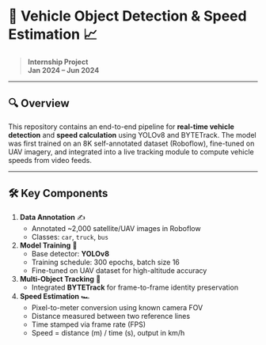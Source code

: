 # 🚗 Vehicle Object Detection & Speed Estimation 📈

> **Internship Project**  
> **Jan 2024 – Jun 2024**

---

## 🔍 Overview
This repository contains an end-to-end pipeline for **real-time vehicle detection** and **speed calculation** using YOLOv8 and BYTETrack. The model was first trained on an 8K self-annotated dataset (Roboflow), fine-tuned on UAV imagery, and integrated into a live tracking module to compute vehicle speeds from video feeds.

---

## 🛠️ Key Components
1. **Data Annotation** ✍️  
   - Annotated ~2,000 satellite/UAV images in Roboflow  
   - Classes: `car`, `truck`, `bus`  
2. **Model Training** 🤖  
   - Base detector: **YOLOv8**  
   - Training schedule: 300 epochs, batch size 16  
   - Fine-tuned on UAV dataset for high-altitude accuracy  
3. **Multi-Object Tracking** 🚀  
   - Integrated **BYTETrack** for frame-to-frame identity preservation  
4. **Speed Estimation** 🏎️  
   - Pixel-to-meter conversion using known camera FOV  
   - Distance measured between two reference lines  
   - Time stamped via frame rate (FPS)  
   - Speed = distance (m) / time (s), output in km/h  
